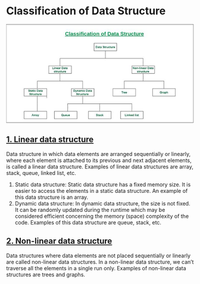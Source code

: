 # Classification of Data Structure

<picture>
  <source media="(prefers-color-scheme: dark)" srcset="../assets/ClassificationofDataStructure.jpeg">
  <source media="(prefers-color-scheme: light)" srcset="../assets/ClassificationofDataStructure.jpeg">
  <img alt="Classification of Data Structure." src="../assets/ClassificationofDataStructure.jpeg">
</picture>

## [1. Linear data structure](https://github.com/sunnyyadav30/Data-Structure-and-algorithm-in-JS/tree/master/Data-Structures/Linear-DSA)

Data structure in which data elements are arranged sequentially or linearly, where each element is attached to its previous and next adjacent elements, is called a linear data structure.
Examples of linear data structures are array, stack, queue, linked list, etc.

1.  Static data structure: Static data structure has a fixed memory size. It is easier to access the elements in a static data structure.
    An example of this data structure is an array.
2.  Dynamic data structure: In dynamic data structure, the size is not fixed. It can be randomly updated during the runtime which may be considered efficient concerning the memory (space) complexity of the code.
    Examples of this data structure are queue, stack, etc.

## [2. Non-linear data structure](https://github.com/sunnyyadav30/Data-Structure-and-algorithm-in-JS/tree/master/Data-Structures/Non-Linear-DSA)

Data structures where data elements are not placed sequentially or linearly are called non-linear data structures. In a non-linear data structure, we can’t traverse all the elements in a single run only.
Examples of non-linear data structures are trees and graphs.
